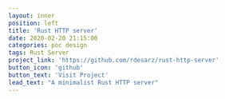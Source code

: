 ```yaml
---
layout: inner
position: left
title: 'Rust HTTP server'
date: 2020-02-20 21:15:00
categories: poc design
tags: Rust Server
project_link: 'https://github.com/rdesarz/rust-http-server'
button_icon: 'github'
button_text: 'Visit Project'
lead_text: "A minimalist Rust HTTP server"
---
```

